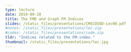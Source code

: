 ```yaml
---
type: lecture
date: 2019-09-20
title: The FMD and Graph FM Indices
slides: /static_files/presentations/CMSC858D-Lec06.pdf
#notes: /static_files/presentations/lec.zip
#codes: /static_files/presentations/code.zip
tldr: "Indices related to the FM-index."
thumbnail: /static_files/presentations/lec.jpg
---
```

